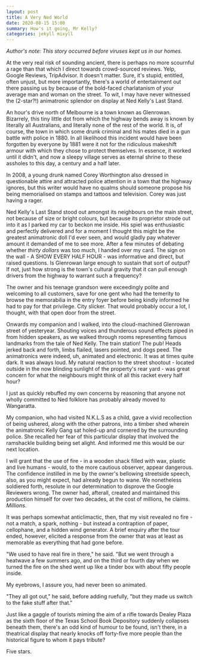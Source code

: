 ```yaml
---
layout: post
title: A Very Ned World
date: 2020-08-15 15:00
summary: How's it going, Mr Kelly?
categories: jekyll mixyll
---
```


*Author's note: This story occurred before viruses kept us in our homes.* 

At the very real risk of sounding ancient, there is perhaps no more scournful a rage than that which I direct towards crowd-sourced reviews. Yelp, Google Reviews, TripAdvisor. It doesn't matter. Sure, it's stupid, entitled, often unjust, but more importantly, there's a world of entertainment out there passing us by because of the bold-faced charlatanism of your average man and woman on the street. To wit, I may have never witnessed the (2-star?!) animatronic splendor on display at Ned Kelly's Last Stand.

An hour's drive north of Melbourne is a town known as Glenrowan. Bizarrely, this tiny little dot from which the highway bends away is known by literally all Australians, and literally none of the rest of the world. It is, of course, the town in which some drunk criminal and his mates died in a gun battle with police in 1880. In all likelihood this incident would have been forgotten by everyone by 1881 were it not for the ridiculous makeshift armour with which they chose to protect themselves. In essence, it worked until it didn't, and now a sleepy village serves as eternal shrine to these assholes to this day, a century and a half later. 

In 2008, a young drunk named Corey Worthington also dressed in questionable attire and attracted police attention in a town that the highway ignores, but this writer would have no qualms should someone propose his being memorialised on stamps and tattoos and television. Corey was just having a rager. 

Ned Kelly's Last Stand stood out amongst its neighbours on the main street, not because of size or bright colours, but because its proprietor strode out into it as I parked my car to beckon me inside. His spiel was enthusiastic and perfectly delivered and for a moment I thought this might be the greatest animatronic doll I'd ever seen, and would gladly pay whatever amount it demanded of me to see more. After a few minutes of debating whether *thirty dollars* was too much, I handed over my card. The sign on the wall - A SHOW EVERY HALF HOUR - was informative and direct, but raised questions. Is Glenrowan large enough to sustain that sort of output? If not, just how strong is the town's cultural gravity that it can pull enough drivers from the highway to warrant such a frequency? 

The owner and his teenage grandson were exceedingly polite and welcoming to all customers, save for one gent who had the temerity to browse the memorabilia in the entry foyer before being kindly informed he had to pay for that privilege. City slicker. That would probably occur a lot, I thought, with that open door from the street.

Onwards my companion and I walked, into the cloud-machined Glenrowan street of yesteryear. Shouting voices and thunderous sound effects piped in from hidden speakers,  as we walked through rooms representing famous landmarks from the tale of Ned Kelly. The train station! The pub!  Heads jerked back and forth, limbs flailed, lasers pointed, and dogs peed. The animatronics were indeed, uh, animated and electronic. It was at times quite dark. It was always loud. My natural reaction to the street shootout - located outside in the now blinding sunlight of the property's rear yard - was great concern for what the neighbours might think of all this racket every half hour? 

I just as quickly rebuffed my own concerns by reasoning that anyone not wholly committed to Ned folklore has probably already moved to Wangaratta.

My companion, who had visited N.K.L.S as a child, gave a vivid recollection of being ushered, along with the other patrons, into a timber shed wherein the animatronic Kelly Gang sat holed-up and cornered by the surrounding police. She recalled her fear of this particular display that involved the ramshackle building being set alight. And informed me this would be our next location.

I will grant that the use of fire - in a wooden shack filled with wax, plastic and live humans - would, to the more cautious observer, appear dangerous. The confidence instilled in me by the owner's bellowing streetside speech, also, as you might expect, had already begun to wane. 
We nonetheless soldiered forth, resolute in our determination to disprove the Google Reviewers wrong. The owner had, afterall, created and maintained this production himself for over two decades, at the cost of millions, he claims. *Millions*. 

It was perhaps somewhat anticlimactic, then, that my visit revealed no fire - not a match, a spark, nothing - but instead a contraption of paper, cellophane, and a hidden wind generator. A brief enquiry after the tour ended, however, elicited a response from the owner that was at least as memorable as everything that had gone before. 

"We used to have real fire in there," he said. "But we went through a heatwave a few summers ago, and on the third or fourth day when we turned the fire on the shed went up like a tinder box with about fifty people inside.  

My eyebrows, I assure you, had never been so animated. 

"They all got out," he said, before adding ruefully, "but they made us switch to the fake stuff after that."

Just like a gaggle of tourists miming the aim of a rifle towards Dealey Plaza as the sixth floor of the Texas School Book Depository suddenly collapses beneath them, there's an odd kind of humour to be found, isn't there, in a theatrical display that nearly knocks off forty-five more people than the historical figure to whom it pays tribute?

Five stars.
